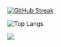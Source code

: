 

[![GitHub Streak](https://streak-stats.demolab.com?user=norf-90&theme=dark&hide_border=true&border_radius=30&card_width=300&ring=09EB26&currStreakLabel=EBEBEB)](https://git.io/streak-stats)

![Top Langs](https://github-readme-stats.vercel.app/api/top-langs/?username=norf90&size_weight=0.5&count_weight=0.5&theme=dark&hide_border=true&border_radius=30&card_width=300&ring=09EB26&currStreakLabel=EBEBEB)



<div style="display: flex; flex-direction: row;">
 <img class="img" src="https://streak-stats.demolab.com?user=norf-90&theme=dark&hide_border=true&border_radius=30&card_width=300&ring=09EB26&currStreakLabel=EBEBEB" />
 <img class="img" src="https://github-readme-stats.vercel.app/api/top-langs/?username=norf90&size_weight=0.5&count_weight=0.5/>
</div>


